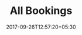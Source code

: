---
title: "All Bookings"
date: 2017-09-26T12:57:20+05:30
draft: false
layout: bookingsall
property: "Casa Britona"
status: "In Process"
url: /bookings/all/casa-britona/
slug: "casa-britona/"

mainmenu:
 bookings: true
 all: true

---